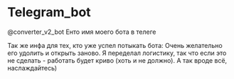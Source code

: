 # Telegram_bot
@converter_v2_bot
Енто имя моего  бота в телеге

Так же инфа для тех, кто уже успел потыкать бота:
Очень желательно его удолить и открыть заново. Я переделал логистику, так что если это не сделать - работать будет криво (хоть и не должно).
А так вроде всё, наслаждайтесь)
